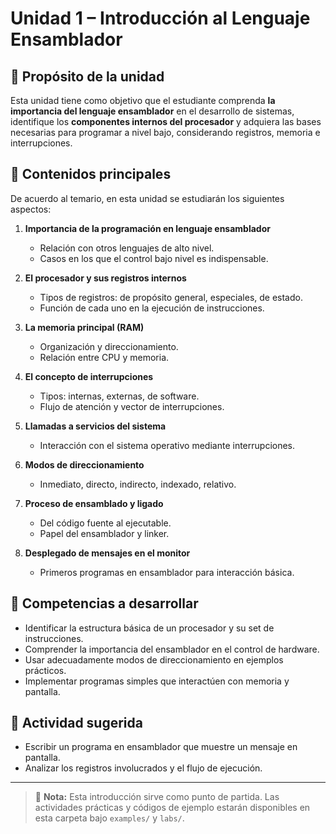 # Unidad 1 – Introducción al Lenguaje Ensamblador

## 🎯 Propósito de la unidad
Esta unidad tiene como objetivo que el estudiante comprenda **la importancia del lenguaje ensamblador** en el desarrollo de sistemas, identifique los **componentes internos del procesador** y adquiera las bases necesarias para programar a nivel bajo, considerando registros, memoria e interrupciones.

## 📘 Contenidos principales
De acuerdo al temario, en esta unidad se estudiarán los siguientes aspectos:

1. **Importancia de la programación en lenguaje ensamblador**  
   - Relación con otros lenguajes de alto nivel.  
   - Casos en los que el control bajo nivel es indispensable.  

2. **El procesador y sus registros internos**  
   - Tipos de registros: de propósito general, especiales, de estado.  
   - Función de cada uno en la ejecución de instrucciones.  

3. **La memoria principal (RAM)**  
   - Organización y direccionamiento.  
   - Relación entre CPU y memoria.  

4. **El concepto de interrupciones**  
   - Tipos: internas, externas, de software.  
   - Flujo de atención y vector de interrupciones.  

5. **Llamadas a servicios del sistema**  
   - Interacción con el sistema operativo mediante interrupciones.  

6. **Modos de direccionamiento**  
   - Inmediato, directo, indirecto, indexado, relativo.  

7. **Proceso de ensamblado y ligado**  
   - Del código fuente al ejecutable.  
   - Papel del ensamblador y linker.  

8. **Desplegado de mensajes en el monitor**  
   - Primeros programas en ensamblador para interacción básica.  

## 🧠 Competencias a desarrollar
- Identificar la estructura básica de un procesador y su set de instrucciones.  
- Comprender la importancia del ensamblador en el control de hardware.  
- Usar adecuadamente modos de direccionamiento en ejemplos prácticos.  
- Implementar programas simples que interactúen con memoria y pantalla.  

## 🔧 Actividad sugerida
- Escribir un programa en ensamblador que muestre un mensaje en pantalla.  
- Analizar los registros involucrados y el flujo de ejecución.  

---

> 📌 **Nota:** Esta introducción sirve como punto de partida. Las actividades prácticas y códigos de ejemplo estarán disponibles en esta carpeta bajo `examples/` y `labs/`.
